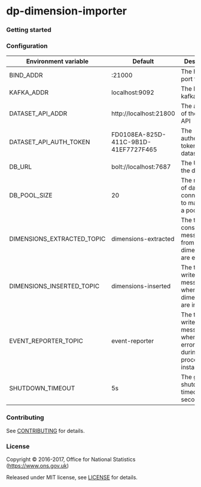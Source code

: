 dp-dimension-importer
================

### Getting started

### Configuration

| Environment variable       | Default                              | Description
| -------------------------- | ------------------------------------ | -----------
| BIND_ADDR                  | :21000                               | The host and port to bind to
| KAFKA_ADDR                 | localhost:9092                       | The list of kafka hosts
| DATASET_API_ADDR           | http://localhost:21800               | The address of the dataset API
| DATASET_API_AUTH_TOKEN     | FD0108EA-825D-411C-9B1D-41EF7727F465 | The authentication token for the dataset API
| DB_URL                     | bolt://localhost:7687                | The URL of the database
| DB_POOL_SIZE               | 20                                   | The number of database connections to maintain in a pool
| DIMENSIONS_EXTRACTED_TOPIC | dimensions-extracted                 | The topic to consume messages from to when dimensions are extracted
| DIMENSIONS_INSERTED_TOPIC  | dimensions-inserted                  | The topic to write output messages when dimensions are inserted
| EVENT_REPORTER_TOPIC       | event-reporter                       | The topic to write output messages when any errors occur during processing an instance
| SHUTDOWN_TIMEOUT           | 5s                                   | The graceful shutdown timeout in seconds

### Contributing

See [CONTRIBUTING](CONTRIBUTING.md) for details.

### License

Copyright © 2016-2017, Office for National Statistics (https://www.ons.gov.uk)

Released under MIT license, see [LICENSE](LICENSE.md) for details.

